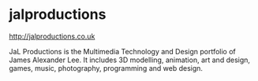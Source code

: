 jalproductions
==============

http://jalproductions.co.uk

JaL Productions is the Multimedia Technology and Design portfolio of James Alexander Lee. It includes 3D modelling, animation, art and design, games, music, photography, programming and web design.